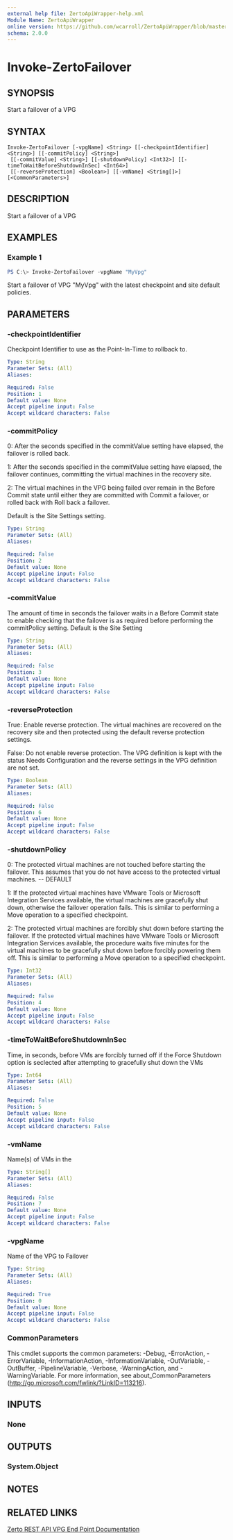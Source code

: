 ```yaml
---
external help file: ZertoApiWrapper-help.xml
Module Name: ZertoApiWrapper
online version: https://github.com/wcarroll/ZertoApiWrapper/blob/master/docs/Invoke-ZertoFailover.md
schema: 2.0.0
---
```


# Invoke-ZertoFailover

## SYNOPSIS
Start a failover of a VPG

## SYNTAX

```
Invoke-ZertoFailover [-vpgName] <String> [[-checkpointIdentifier] <String>] [[-commitPolicy] <String>]
 [[-commitValue] <String>] [[-shutdownPolicy] <Int32>] [[-timeToWaitBeforeShutdownInSec] <Int64>]
 [[-reverseProtection] <Boolean>] [[-vmName] <String[]>] [<CommonParameters>]
```

## DESCRIPTION
Start a failover of a VPG

## EXAMPLES

### Example 1
```powershell
PS C:\> Invoke-ZertoFailover -vpgName "MyVpg"
```

Start a failover of VPG "MyVpg" with the latest checkpoint and site default policies.

## PARAMETERS

### -checkpointIdentifier
Checkpoint Identifier to use as the Point-In-Time to rollback to.

```yaml
Type: String
Parameter Sets: (All)
Aliases:

Required: False
Position: 1
Default value: None
Accept pipeline input: False
Accept wildcard characters: False
```

### -commitPolicy
0: After the seconds specified in the commitValue setting have elapsed, the failover is rolled back.

1: After the seconds specified in the commitValue setting have elapsed, the failover continues, committing the virtual machines in the recovery site.

2: The virtual machines in the VPG being failed over remain in the Before Commit state until either they are committed with Commit a failover, or rolled back with Roll back a failover.

Default is the Site Settings setting.

```yaml
Type: String
Parameter Sets: (All)
Aliases:

Required: False
Position: 2
Default value: None
Accept pipeline input: False
Accept wildcard characters: False
```

### -commitValue
The amount of time in seconds the failover waits in a Before Commit state to enable checking that the failover is as required before performing the commitPolicy setting.
Default is the Site Setting

```yaml
Type: String
Parameter Sets: (All)
Aliases:

Required: False
Position: 3
Default value: None
Accept pipeline input: False
Accept wildcard characters: False
```

### -reverseProtection
True: Enable reverse protection.
The virtual machines are recovered on the recovery site and then protected using the default reverse protection settings.

False: Do not enable reverse protection.
The VPG definition is kept with the status Needs Configuration and the reverse settings in the VPG definition are not set.

```yaml
Type: Boolean
Parameter Sets: (All)
Aliases:

Required: False
Position: 6
Default value: None
Accept pipeline input: False
Accept wildcard characters: False
```

### -shutdownPolicy
0: The protected virtual machines are not touched before starting the failover.
This assumes that you do not have access to the protected virtual machines.
-- DEFAULT

1: If the protected virtual machines have VMware Tools or Microsoft Integration Services available, the virtual machines are gracefully shut down, otherwise the failover operation fails.
This is similar to performing a Move operation to a specified checkpoint.

2: The protected virtual machines are forcibly shut down before starting the failover.
If the protected virtual machines have VMware Tools or Microsoft Integration Services available, the procedure waits five minutes for the virtual machines to be gracefully shut down before forcibly powering them off.
This is similar to performing a Move operation to a specified checkpoint.

```yaml
Type: Int32
Parameter Sets: (All)
Aliases:

Required: False
Position: 4
Default value: None
Accept pipeline input: False
Accept wildcard characters: False
```

### -timeToWaitBeforeShutdownInSec
Time, in seconds, before VMs are forcibly turned off if the Force Shutdown option is seclected after attempting to gracefully shut down the VMs

```yaml
Type: Int64
Parameter Sets: (All)
Aliases:

Required: False
Position: 5
Default value: None
Accept pipeline input: False
Accept wildcard characters: False
```

### -vmName
Name(s) of VMs in the

```yaml
Type: String[]
Parameter Sets: (All)
Aliases:

Required: False
Position: 7
Default value: None
Accept pipeline input: False
Accept wildcard characters: False
```

### -vpgName
Name of the VPG to Failover

```yaml
Type: String
Parameter Sets: (All)
Aliases:

Required: True
Position: 0
Default value: None
Accept pipeline input: False
Accept wildcard characters: False
```

### CommonParameters
This cmdlet supports the common parameters: -Debug, -ErrorAction, -ErrorVariable, -InformationAction, -InformationVariable, -OutVariable, -OutBuffer, -PipelineVariable, -Verbose, -WarningAction, and -WarningVariable. For more information, see about_CommonParameters (http://go.microsoft.com/fwlink/?LinkID=113216).

## INPUTS

### None
## OUTPUTS

### System.Object
## NOTES

## RELATED LINKS

[Zerto REST API VPG End Point Documentation](http://s3.amazonaws.com/zertodownload_docs/Latest/Zerto%20Virtual%20Replication%20Zerto%20Virtual%20Manager%20%28ZVM%29%20-%20vSphere%20Online%20Help/RestfulAPIs/StatusAPIs.5.100.html#)
